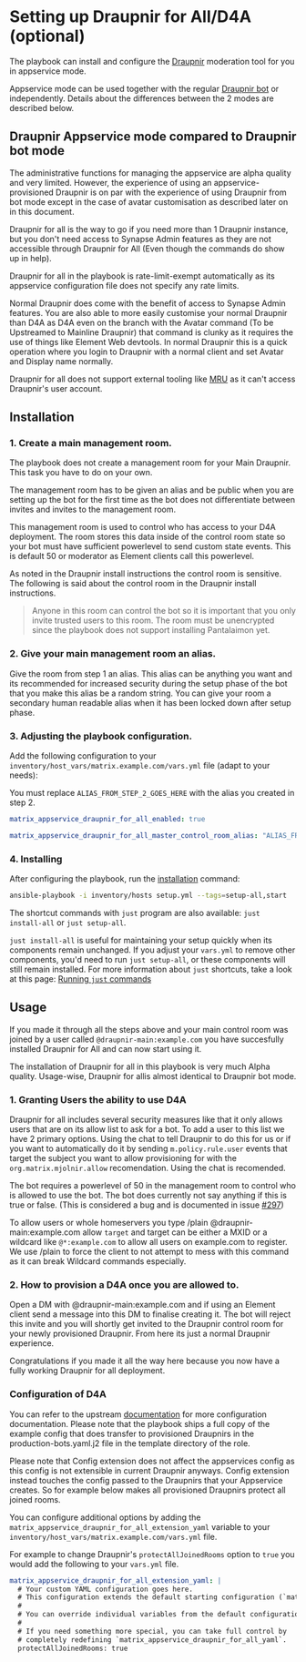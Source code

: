 # Setting up Draupnir for All/D4A (optional)

The playbook can install and configure the [Draupnir](https://github.com/the-draupnir-project/Draupnir) moderation tool for you in appservice mode.

Appservice mode can be used together with the regular [Draupnir bot](configuring-playbook-bot-draupnir.md) or independently. Details about the differences between the 2 modes are described below.


## Draupnir Appservice mode compared to Draupnir bot mode

The administrative functions for managing the appservice are alpha quality and very limited. However, the experience of using an appservice-provisioned Draupnir is on par with the experience of using Draupnir from bot mode except in the case of avatar customisation as described later on in this document.

Draupnir for all is the way to go if you need more than 1 Draupnir instance, but you don't need access to Synapse Admin features as they are not accessible through Draupnir for All (Even though the commands do show up in help).

Draupnir for all in the playbook is rate-limit-exempt automatically as its appservice configuration file does not specify any rate limits.

Normal Draupnir does come with the benefit of access to Synapse Admin features. You are also able to more easily customise your normal Draupnir than D4A as D4A even on the branch with the Avatar command (To be Upstreamed to Mainline Draupnir) that command is clunky as it requires the use of things like Element Web devtools. In normal Draupnir this is a quick operation where you login to Draupnir with a normal client and set Avatar and Display name normally.

Draupnir for all does not support external tooling like [MRU](https://mru.rory.gay) as it can't access Draupnir's user account.


## Installation

### 1. Create a main management room.

The playbook does not create a management room for your Main Draupnir. This task you have to do on your own.

The management room has to be given an alias and be public when you are setting up the bot for the first time as the bot does not differentiate between invites and invites to the management room.

This management room is used to control who has access to your D4A deployment. The room stores this data inside of the control room state so your bot must have sufficient powerlevel to send custom state events. This is default 50 or moderator as Element clients call this powerlevel.

As noted in the Draupnir install instructions the control room is sensitive. The following is said about the control room in the Draupnir install instructions.
>Anyone in this room can control the bot so it is important that you only invite trusted users to this room. The room must be unencrypted since the playbook does not support installing Pantalaimon yet.

### 2. Give your main management room an alias.

Give the room from step 1 an alias. This alias can be anything you want and its recommended for increased security during the setup phase of the bot that you make this alias be a random string. You can give your room a secondary human readable alias when it has been locked down after setup phase.

### 3. Adjusting the playbook configuration.

Add the following configuration to your `inventory/host_vars/matrix.example.com/vars.yml` file (adapt to your needs):

You must replace `ALIAS_FROM_STEP_2_GOES_HERE` with the alias you created in step 2.

```yaml
matrix_appservice_draupnir_for_all_enabled: true

matrix_appservice_draupnir_for_all_master_control_room_alias: "ALIAS_FROM_STEP_2_GOES_HERE"
```

### 4. Installing

After configuring the playbook, run the [installation](installing.md) command:

<!-- NOTE: let this conservative command run (instead of install-all) to make it clear that failure of the command means something is clearly broken. -->
```sh
ansible-playbook -i inventory/hosts setup.yml --tags=setup-all,start
```

The shortcut commands with `just` program are also available: `just install-all` or `just setup-all`.

`just install-all` is useful for maintaining your setup quickly when its components remain unchanged. If you adjust your `vars.yml` to remove other components, you'd need to run `just setup-all`, or these components will still remain installed. For more information about `just` shortcuts, take a look at this page: [Running `just` commands](just.md)

## Usage

If you made it through all the steps above and your main control room was joined by a user called `@draupnir-main:example.com` you have succesfully installed Draupnir for All and can now start using it.

The installation of Draupnir for all in this playbook is very much Alpha quality. Usage-wise, Draupnir for allis almost identical to Draupnir bot mode.

### 1. Granting Users the ability to use D4A

Draupnir for all includes several security measures like that it only allows users that are on its allow list to ask for a bot. To add a user to this list we have 2 primary options. Using the chat to tell Draupnir to do this for us or if you want to automatically do it by sending `m.policy.rule.user` events that target the subject you want to allow provisioning for with the `org.matrix.mjolnir.allow` recomendation. Using the chat is recomended.

The bot requires a powerlevel of 50 in the management room to control who is allowed to use the bot. The bot does currently not say anything if this is true or false. (This is considered a bug and is documented in issue [#297](https://github.com/the-draupnir-project/Draupnir/issues/297))

To allow users or whole homeservers you type /plain @draupnir-main:example.com allow `target` and target can be either a MXID or a wildcard like `@*:example.com` to allow all users on example.com to register. We use /plain to force the client to not attempt to mess with this command as it can break Wildcard commands especially.

### 2. How to provision a D4A once you are allowed to.

Open a DM with @draupnir-main:example.com and if using an Element client send a message into this DM to finalise creating it. The bot will reject this invite and you will shortly get invited to the Draupnir control room for your newly provisioned Draupnir. From here its just a normal Draupnir experience.

Congratulations if you made it all the way here because you now have a fully working Draupnir for all deployment.

### Configuration of D4A

You can refer to the upstream [documentation](https://github.com/the-draupnir-project/Draupnir) for more configuration documentation. Please note that the playbook ships a full copy of the example config that does transfer to provisioned Draupnirs in the production-bots.yaml.j2 file in the template directory of the role.

Please note that Config extension does not affect the appservices config as this config is not extensible in current Draupnir anyways. Config extension instead touches the config passed to the Draupnirs that your Appservice creates. So for example below makes all provisioned Draupnirs protect all joined rooms.

You can configure additional options by adding the `matrix_appservice_draupnir_for_all_extension_yaml` variable to your `inventory/host_vars/matrix.example.com/vars.yml` file.

For example to change Draupnir's `protectAllJoinedRooms` option to `true` you would add the following to your `vars.yml` file.

```yaml
matrix_appservice_draupnir_for_all_extension_yaml: |
  # Your custom YAML configuration goes here.
  # This configuration extends the default starting configuration (`matrix_appservice_draupnir_for_all_yaml`).
  #
  # You can override individual variables from the default configuration, or introduce new ones.
  #
  # If you need something more special, you can take full control by
  # completely redefining `matrix_appservice_draupnir_for_all_yaml`.
  protectAllJoinedRooms: true
```
